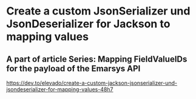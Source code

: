 # Create a custom JsonSerializer und JsonDeserializer for Jackson to mapping values

## A part of article Series: Mapping FieldValueIDs for the payload of the Emarsys API

https://dev.to/elevado/create-a-custom-jackson-jsonserializer-und-jsondeserializer-for-mapping-values-48h7
